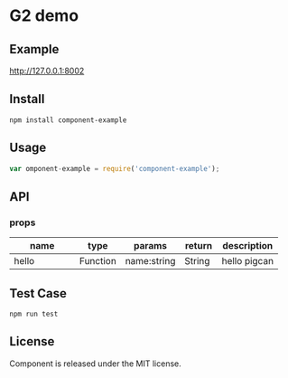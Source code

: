 # G2 demo

## Example

http://127.0.0.1:8002

## Install


```
npm install component-example
```


## Usage

```js
var omponent-example = require('component-example');

```

## API

### props

<table class="table table-bordered table-striped">
    <thead>
    <tr>
        <th style="width: 100px;">name</th>
        <th style="width: 50px;">type</th>
        <th style="width: 50px;">params</th>
        <th style="width: 50px;">return</th>
        <th>description</th>
    </tr>
    </thead>
    <tbody>
        <tr>
          <td>hello</td>
          <td>Function</td>
          <td>name:string</td>
          <td>String</td>
          <td>hello pigcan</td>
        </tr>
    </tbody>
</table>


## Test Case

```
npm run test
```

## License

Component is released under the MIT license.
